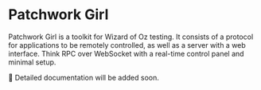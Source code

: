 # Patchwork Girl

Patchwork Girl is a toolkit for Wizard of Oz testing. It consists of a protocol
for applications to be remotely controlled, as well as a server with a web
interface. Think RPC over WebSocket with a real-time control panel and minimal
setup.

🚧 Detailed documentation will be added soon.
